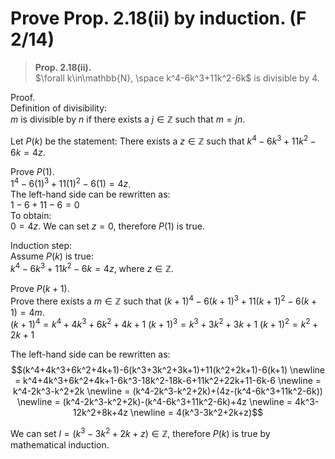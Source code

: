 # Prove Prop. 2.18(ii) by induction. (F 2/14)

> **Prop. 2.18(ii).**  
> $\forall k\in\mathbb{N}, \space k^4-6k^3+11k^2-6k$ is divisible by $4$.

Proof.  
Definition of divisibility:  
$m$ is divisible by $n$ if there exists a $j\in\mathbb{Z}$ such that $m=jn$.  

Let $P(k)$ be the statement: There exists a $z\in\mathbb{Z}$ such that $k^4-6k^3+11k^2-6k=4z$.  

Prove $P(1)$.  
$1^4-6(1)^3+11(1)^2-6(1)=4z$.  
The left-hand side can be rewritten as:  
$1-6+11-6=0$  
To obtain:  
$0=4z$.  We can set $z=0$, therefore $P(1)$ is true.  

Induction step:  
Assume $P(k)$ is true:  
$k^4-6k^3+11k^2-6k=4z$, where $z\in\mathbb{Z}$.  

Prove $P(k+1)$.  
Prove there exists a $m\in\mathbb{Z}$ such that $(k+1)^4-6(k+1)^3+11(k+1)^2-6(k+1)=4m$.  
$(k+1)^4=k^4+4k^3+6k^2+4k+1$
$(k+1)^3=k^3+3k^2+3k+1$
$(k+1)^2=k^2+2k+1$

The left-hand side can be rewritten as:  
$$(k^4+4k^3+6k^2+4k+1)-6(k^3+3k^2+3k+1)+11(k^2+2k+1)-6(k+1) \newline 
= k^4+4k^3+6k^2+4k+1-6k^3-18k^2-18k-6+11k^2+22k+11-6k-6 \newline
= k^4-2k^3-k^2+2k \newline
= (k^4-2k^3-k^2+2k)+(4z-(k^4-6k^3+11k^2-6k)) \newline
= (k^4-2k^3-k^2+2k)-(k^4-6k^3+11k^2-6k)+4z \newline
= 4k^3-12k^2+8k+4z \newline
= 4(k^3-3k^2+2k+z)$$  

We can set $l=(k^3-3k^2+2k+z) \in \mathbb{Z}$, therefore $P(k)$ is true by mathematical induction.
